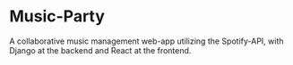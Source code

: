 # Music-Party

A collaborative music management web-app utilizing the Spotify-API, with Django at the backend and React at the frontend.


